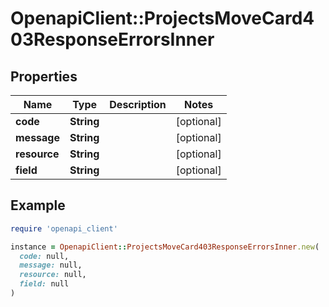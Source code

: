 # OpenapiClient::ProjectsMoveCard403ResponseErrorsInner

## Properties

| Name | Type | Description | Notes |
| ---- | ---- | ----------- | ----- |
| **code** | **String** |  | [optional] |
| **message** | **String** |  | [optional] |
| **resource** | **String** |  | [optional] |
| **field** | **String** |  | [optional] |

## Example

```ruby
require 'openapi_client'

instance = OpenapiClient::ProjectsMoveCard403ResponseErrorsInner.new(
  code: null,
  message: null,
  resource: null,
  field: null
)
```

